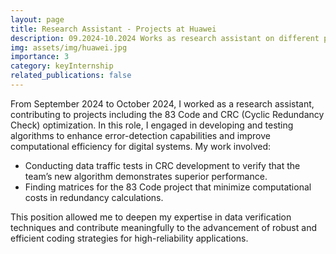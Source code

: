 ```yaml
---
layout: page
title: Research Assistant - Projects at Huawei
description: 09.2024-10.2024 Works as research assistant on different projects, focus on internet and distributed systems
img: assets/img/huawei.jpg
importance: 3
category: keyInternship
related_publications: false
---
```


From September 2024 to October 2024, I worked as a research assistant, contributing to projects including the 83 Code and CRC (Cyclic Redundancy Check) optimization. In this role, I engaged in developing and testing algorithms to enhance error-detection capabilities and improve computational efficiency for digital systems. My work involved:

- Conducting data traffic tests in CRC development to verify that the team’s new algorithm demonstrates superior performance.
- Finding matrices for the 83 Code project that minimize computational costs in redundancy calculations.

This position allowed me to deepen my expertise in data verification techniques and contribute meaningfully to the advancement of robust and efficient coding strategies for high-reliability applications.
